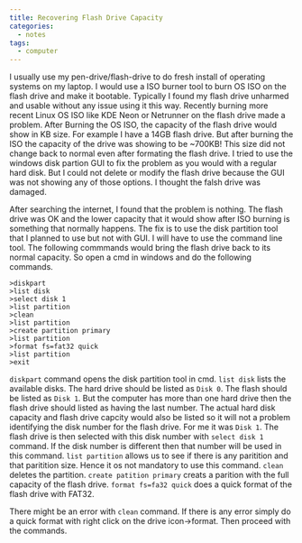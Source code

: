 ```yaml
---
title: Recovering Flash Drive Capacity
categories:
  - notes
tags:
  - computer
---
```


I usually use my pen-drive/flash-drive to do fresh install of operating systems on my laptop. I would use a ISO burner tool to burn OS ISO on the flash drive and make it bootable.
Typically I found my flash drive unharmed and usable without any issue using it this way. Recently burning more recent Linux OS ISO like KDE Neon or Netrunner on the flash drive made
a problem. After Burning the OS ISO, the capacity of the flash drive would show in KB size. For example I have a 14GB flash drive. But after burning the ISO the capacity of the drive
was showing to be ~700KB! This size did not change back to normal even after formating the flash drive. I tried to use the windows disk partion GUI to fix the problem as you would with
a regular hard disk. But I could not delete or modify the flash drive because the GUI was not showing any of those options. I thought the falsh drive was damaged.

After searching the internet, I found that the problem is nothing. The flash drive was OK and the lower capacity that it would show after ISO burning is something that normally happens.
The fix is to use the disk partition tool that I planned to use but not with GUI. I will have to use the command line tool. The following commmands would bring the flash drive back to
its normal capacity. So open a cmd in windows and do the following commands.

```
>diskpart
>list disk
>select disk 1
>list partition
>clean
>list partition
>create partition primary
>list partition
>format fs=fat32 quick
>list partition
>exit
```

`diskpart` command opens the disk partition tool in cmd. `list disk` lists the available disks. The hard drive should be listed as `Disk 0`. The flash should be listed as `Disk 1`. But the
computer has more than one hard drive then the flash drive should listed as having the last number. The actual hard disk capacity and flash drive capcity would also be listed so it will 
not a problem identifying the disk number for the flash drive. For me it was `Disk 1`. The flash drive is then selected with this disk number with `select disk 1` command. If the disk number
is different then that number will be used in this command. `list partition` allows us to see if there is any paritition and that paritition size. Hence it os not  mandatory to use this command.
`clean` deletes the partition. `create patition primary` creats a parition with the full capacity of the flash drive. `format fs=fa32 quick` does a quick format of the flash drive with FAT32.

There might be an error with `clean` command. If there is any error simply do a quick format with right click on the drive icon->format. Then proceed with the commands.